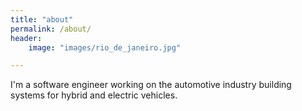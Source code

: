 ```yaml
---
title: "about"
permalink: /about/
header:
	image: "images/rio_de_janeiro.jpg"

---
```


I'm a software engineer working on the automotive industry building systems for hybrid and electric vehicles.  